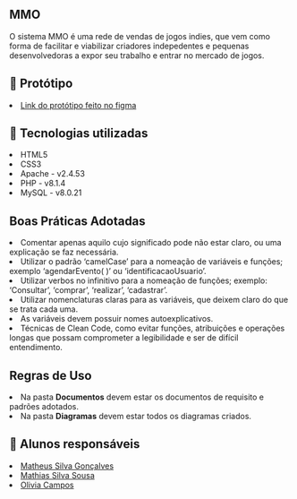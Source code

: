 <h2>MMO</h2>
O sistema MMO é uma rede de vendas de jogos indies, que vem como forma de facilitar e viabilizar criadores indepedentes e pequenas desenvolvedoras a expor seu trabalho e entrar no mercado de jogos.

<h2>&#127912 Protótipo</h2>
<li><a href="https://www.figma.com/proto/SdSmbk8628zFsGdzWz52J9/Protótipo-MMO" target="_blank">Link do protótipo feito no figma</a></li>

<h2>&#128295 Tecnologias utilizadas</h2>
  <li>HTML5</li>
  <li>CSS3</li>
  <li>Apache - v2.4.53</li>
  <li>PHP - v8.1.4</li>
  <li>MySQL - v8.0.21</li>
  
  <h2>Boas Práticas Adotadas</h2>
	<li> Comentar apenas aquilo cujo significado pode não estar claro, ou uma explicação se faz necessária. </li>
	<li> Utilizar o padrão ‘camelCase’ para a nomeação de variáveis e funções; exemplo ‘agendarEvento( )’ ou ‘identificacaoUsuario’. </li>
	<li> Utilizar verbos no infinitivo para a nomeação de funções; exemplo: ‘Consultar’, ‘comprar’, ‘realizar’, ‘cadastrar’. </li>
	<li> Utilizar nomenclaturas claras para as variáveis, que deixem claro do que se trata cada uma. </li>
	<li> As variáveis devem possuir nomes autoexplicativos. </li>
	<li> Técnicas de Clean Code, como evitar funções, atribuições e operações longas que possam comprometer a legibilidade e ser de difícil entendimento. </li>

<h2>Regras de Uso</h2>
	<li> Na pasta <b>Documentos</b> devem estar os documentos de requisito e padrões adotados.</li>
	<li> Na pasta <b>Diagramas</b> devem estar todos os diagramas criados. </li>
  
<h2>&#128100 Alunos responsáveis </h2>
   <li><a href="https://github.com/matheusGonks" target="_blank">Matheus Silva Gonçalves</a></li>
   <li><a href="https://github.com/MR-martiny" target="_blank">Mathias Silva Sousa</a></li>
   <li><a href="https://github.com/kdaon" target="_blank">Olivia Campos</a></li>
